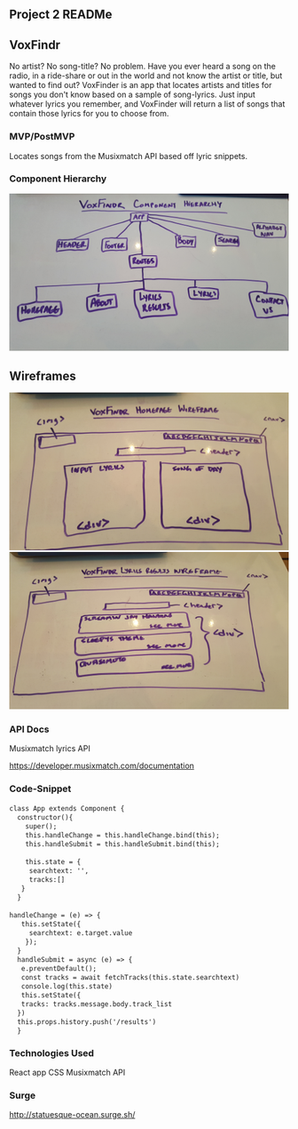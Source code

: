 ## Project 2 READMe

## VoxFindr

No artist? No song-title? No problem. Have you ever heard a song on the radio, in a ride-share or out in the world and not know the artist or title, but wanted to find out?  VoxFinder is an app that locates artists and titles for songs you don't know based on a sample of song-lyrics. Just input whatever lyrics you remember, and VoxFinder will return a list of songs that contain those lyrics for you to choose from.

### MVP/PostMVP

Locates songs from the Musixmatch API based off lyric snippets.

### Component Hierarchy

<img src=https://raw.githubusercontent.com/jxeer/VoxFinder-master/master/VoxFindr-wireframes/component-hierarchy.jpg>

## Wireframes

<img src=https://raw.githubusercontent.com/jxeer/VoxFinder-master/master/VoxFindr-wireframes/homepage.jpg>
<img src=https://raw.githubusercontent.com/jxeer/VoxFinder-master/master/VoxFindr-wireframes/lyrics-results.jpg>

### API Docs

Musixmatch lyrics API

https://developer.musixmatch.com/documentation

### Code-Snippet

```
class App extends Component {
  constructor(){
    super();
    this.handleChange = this.handleChange.bind(this);
    this.handleSubmit = this.handleSubmit.bind(this);
    
    this.state = {
     searchtext: '',
     tracks:[]
   }
  }

handleChange = (e) => {
   this.setState({
     searchtext: e.target.value
    });
  }
  handleSubmit = async (e) => {
   e.preventDefault();
   const tracks = await fetchTracks(this.state.searchtext)
   console.log(this.state)
   this.setState({
   tracks: tracks.message.body.track_list
  })
  this.props.history.push('/results')
  }
```

### Technologies Used

React app
CSS
Musixmatch API

### Surge 

http://statuesque-ocean.surge.sh/
